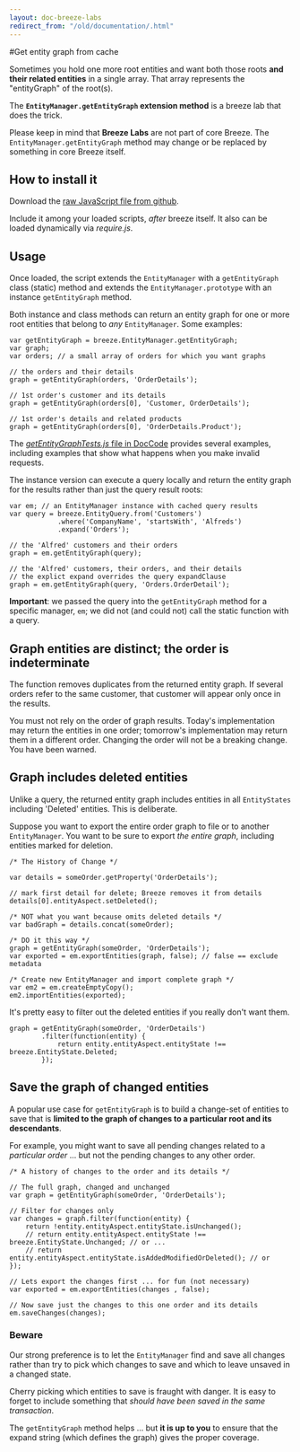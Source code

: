```yaml
---
layout: doc-breeze-labs
redirect_from: "/old/documentation/.html"
---
```

#Get entity graph from cache

Sometimes you hold one more root entities and want both those roots **and their related entities** in a single array. That array represents the "entityGraph" of the root(s).

The **`EntityManager.getEntityGraph` extension method** is a breeze lab that does the trick.

<p class="note">Please keep in mind that <b>Breeze Labs</b> are not part of core Breeze. The <code>EntityManager.getEntityGraph</code> method may change or be replaced by something in core Breeze itself.</p>

## How to install it

Download the [raw JavaScript file from github](https://github.com/Breeze/breeze.js.labs/blob/master/breeze.getEntityGraph.js "breeze.getEntityGraph.js on github").

Include it among your loaded scripts, *after* breeze itself. It also can be loaded dynamically via *require.js*.

## Usage

Once loaded, the script extends the `EntityManager` with a `getEntityGraph` class (static) method and extends the `EntityManager.prototype` with an instance `getEntityGraph` method.

Both instance and class methods can return an entity graph for one or more root entities that belong to *any* `EntityManager`. Some examples:

    var getEntityGraph = breeze.EntityManager.getEntityGraph;
    var graph;
    var orders; // a small array of orders for which you want graphs
  
    // the orders and their details
    graph = getEntityGraph(orders, 'OrderDetails');
   
    // 1st order's customer and its details
    graph = getEntityGraph(orders[0], 'Customer, OrderDetails');
  
    // 1st order's details and related products
    graph = getEntityGraph(orders[0], 'OrderDetails.Product');

<p class="note">The <a href="https://github.com/Breeze/breeze.js.samples/blob/619eb2bb27d0fc55f56b0d73f0966bbfdda5fa12/net/DocCode/DocCode/tests/getEntityGraphTests.js" target="_blank" title="getEntityGraphTests.js in DocCode"><em>getEntityGraphTests.js</em> file in DocCode</a> provides several examples, including examples that show what happens when you make invalid requests.</p>

The instance version can execute a query locally and return the entity graph for the results rather than just the query result roots:

    var em; // an EntityManager instance with cached query results
    var query = breeze.EntityQuery.from('Customers')
                .where('CompanyName', 'startsWith', 'Alfreds')
                .expand('Orders');
  
    // the 'Alfred' customers and their orders
    graph = em.getEntityGraph(query);

    // the 'Alfred' customers, their orders, and their details
    // the explict expand overrides the query expandClause
    graph = em.getEntityGraph(query, 'Orders.OrderDetail');

**Important**: we passed the query into the `getEntityGraph` method for a specific manager, `em`; we did not (and could not) call the static function with a query.

## Graph entities are distinct; the order is indeterminate
The function removes duplicates from the returned entity graph. If several orders refer to the same customer, that customer will appear only once in the results.

You must not rely on the order of graph results. Today's implementation may return the entities in one order; tomorrow's implementation may return them in a different order. Changing the order will not be a breaking change. You have been warned.
 
## Graph includes deleted entities

Unlike a query, the returned entity graph includes entities in all `EntityStates` including 'Deleted' entities. This is deliberate.  

Suppose you want to export the entire order graph to file or to another `EntityManager`. You want to be sure to export *the entire graph*, including entities marked for deletion.

    /* The History of Change */

    var details = someOrder.getProperty('OrderDetails');

    // mark first detail for delete; Breeze removes it from details
    details[0].entityAspect.setDeleted(); 

    /* NOT what you want because omits deleted details */
    var badGraph = details.concat(someOrder);

    /* DO it this way */
    graph = getEntityGraph(someOrder, 'OrderDetails');
    var exported = em.exportEntities(graph, false); // false == exclude metadata

    /* Create new EntityManager and import complete graph */
    var em2 = em.createEmptyCopy();
    em2.importEntities(exported);

It's pretty easy to filter out the deleted entities if you really don't want them.

    graph = getEntityGraph(someOrder, 'OrderDetails')
            .filter(function(entity) {
                return entity.entityAspect.entityState !== breeze.EntityState.Deleted;
            });

<a name="save-graph"></a>
## Save the graph of changed entities

A popular use case for `getEntityGraph` is to build a change-set of entities to save that is **limited to the graph of changes to a particular root and its descendants**.

For example, you might want to save all pending changes related to a *particular order* ... but not the pending changes to any other order.

    /* A history of changes to the order and its details */

    // The full graph, changed and unchanged
    var graph = getEntityGraph(someOrder, 'OrderDetails');
 
    // Filter for changes only   
    var changes = graph.filter(function(entity) {
        return !entity.entityAspect.entityState.isUnchanged();
        // return entity.entityAspect.entityState !== breeze.EntityState.Unchanged; // or ...
        // return entity.entityAspect.entityState.isAddedModifiedOrDeleted(); // or
    });

    // Lets export the changes first ... for fun (not necessary)
    var exported = em.exportEntities(changes , false);

    // Now save just the changes to this one order and its details
    em.saveChanges(changes);

### Beware

Our strong preference is to let the `EntityManager` find and save all changes rather than try to pick which changes to save and which to leave unsaved in a changed state.

Cherry picking which entities to save is fraught with danger. It is easy to forget to include something that *should have been saved in the same transaction*.

The `getEntityGraph` method helps ... but **it is up to you** to ensure that the expand string (which defines the graph) gives the proper coverage.
